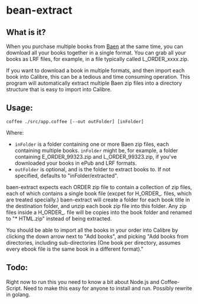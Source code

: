 bean-extract
============

What is it?
-----------

When you purchase multiple books from [Baen](http://www.baenebooks.com/) at the
same time, you can download all your books together in a single format.  You
can grab all your books as LRF files, for example, in a file typically called
L_ORDER_xxxx.zip.

If you want to download a book in multiple formats, and then import each book
into Calibre, this can be a tedious and time consuming operation.  This program
will automatically extract multiple Baen zip files into a directory structure
that is easy to import into Calibre.

Usage:
------

    coffee ./src/app.coffee [--out outFolder] [inFolder]

Where:

* `inFolder` is a folder containing one or more Baen zip files, each containing
  multiple books.  `inFolder` might be, for example, a folder containing
  E_ORDER_99323.zip and L_ORDER_99323.zip, if you've downloaded your books
  in ePub and LRF formats.
* `outFolder` is optional, and is the folder to extract books to.  If not
  specified, defaults to "inFolder/extracted".

baen-extract expects each ORDER zip file to contain a collection of zip files,
each of which contains a single book file (excpet for H_ORDER_*.* files, which
are treated specially.)  baen-extract will create a folder for each book title
in the destination folder, and unzip each book zip file into this folder.
Any zip files inside a H_ORDER_*.* file will be copies into the book folder
and renamed to "* HTML.zip" instead of being extracted.

You should be able to import all the books in your order into Calibre by
clicking the down arrow next to "Add books", and picking "Add books from
directories, including sub-directories (One book per directory, assumes every
ebook file is the same book in a different format)."

Todo:
-----

Right now to run this you need to know a bit about Node.js and Coffee-Script.
Need to make this easy for anyone to install and run.  Possibly rewrite in
golang.
